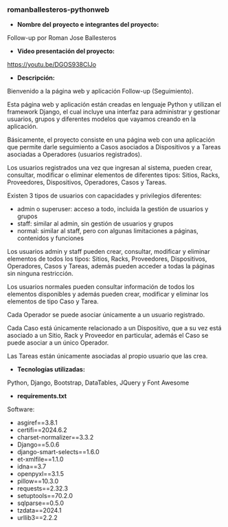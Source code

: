 ### romanballesteros-pythonweb

- **Nombre del proyecto e integrantes del proyecto:**

Follow-up por Roman Jose Ballesteros

- **Video presentación del proyecto:**
 
https://youtu.be/DGOS938CIJo

- **Descripción:**

Bienvenido a la página web y aplicación Follow-up (Seguimiento).

Esta página web y aplicación están creadas en lenguaje Python y utilizan el framework Django, el cual incluye una interfaz para administrar y gestionar usuarios, grupos y diferentes modelos que vayamos creando en la aplicación.

Básicamente, el proyecto consiste en una página web con una aplicación que permite darle seguimiento a Casos asociados a Dispositivos y a Tareas asociadas a Operadores (usuarios registrados).

Los usuarios registrados una vez que ingresan al sistema, pueden crear, consultar, modificar o eliminar elementos de diferentes tipos: Sitios, Racks, Proveedores, Dispositivos, Operadores, Casos y Tareas.

Existen 3 tipos de usuarios con capacidades y privilegios diferentes:
- admin o superuser: acceso a todo, incluida la gestión de usuarios y grupos
- staff: similar al admin, sin gestión de usuarios y grupos
- normal: similar al staff, pero con algunas limitaciones a páginas, contenidos y funciones

Los usuarios admin y staff pueden crear, consultar, modificar y eliminar elementos de todos los tipos: Sitios, Racks, Proveedores, Dispositivos, Operadores, Casos y Tareas, además pueden acceder a todas la páginas sin ninguna restricción.

Los usuarios normales pueden consultar información de todos los elementos disponibles y además pueden crear, modificar y eliminar los elementos de tipo Caso y Tarea.

Cada Operador se puede asociar únicamente a un usuario registrado.

Cada Caso está únicamente relacionado a un Dispositivo, que a su vez está asociado a un Sitio, Rack y Proveedor en particular, además el Caso se puede asociar a un único Operador.

Las Tareas están únicamente asociadas al propio usuario que las crea.

- **Tecnologías utilizadas:**

Python, Django, Bootstrap, DataTables, JQuery y Font Awesome

- **requirements.txt**

Software:
- asgiref==3.8.1
- certifi==2024.6.2
- charset-normalizer==3.3.2
- Django==5.0.6
- django-smart-selects==1.6.0
- et-xmlfile==1.1.0
- idna==3.7
- openpyxl==3.1.5
- pillow==10.3.0
- requests==2.32.3
- setuptools==70.2.0
- sqlparse==0.5.0
- tzdata==2024.1
- urllib3==2.2.2